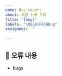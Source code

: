 ```yaml
---
name: Bug report
about: 개발 서버 오류
title: "[bug]"
labels: "\U0001F41BBug"
assignees: ''

---
```


## 🐛 오류 내용

- bugs
